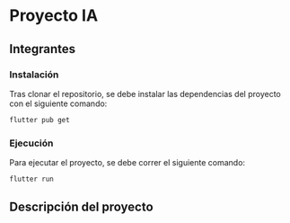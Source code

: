 # Proyecto IA

## Integrantes





### Instalación
Tras clonar el repositorio, se debe instalar las dependencias del proyecto con el siguiente comando:
```bash
flutter pub get
```

### Ejecución
Para ejecutar el proyecto, se debe correr el siguiente comando:
```bash
flutter run
```

## Descripción del proyecto

